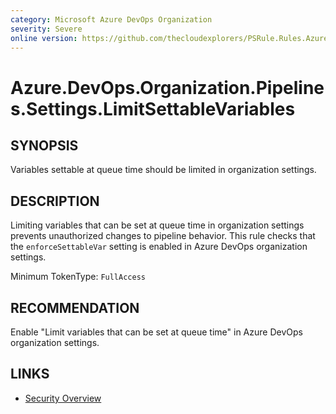 ```yaml
---
category: Microsoft Azure DevOps Organization  
severity: Severe  
online version: https://github.com/thecloudexplorers/PSRule.Rules.AzureDevOps/tree/main/src/PSRule.Rules.AzureDevOps/en/Azure.DevOps.Organization.Pipelines.Settings.LimitSettableVariables.md  
---
```


# Azure.DevOps.Organization.Pipelines.Settings.LimitSettableVariables

## SYNOPSIS

Variables settable at queue time should be limited in organization settings.

## DESCRIPTION

Limiting variables that can be set at queue time in organization settings prevents unauthorized changes to pipeline behavior. This rule checks that the `enforceSettableVar` setting is enabled in Azure DevOps organization settings.

Minimum TokenType: `FullAccess`

## RECOMMENDATION

Enable "Limit variables that can be set at queue time" in Azure DevOps organization settings.

## LINKS

- [Security Overview](https://docs.microsoft.com/en-us/azure/devops/organizations/security/security-overview)

